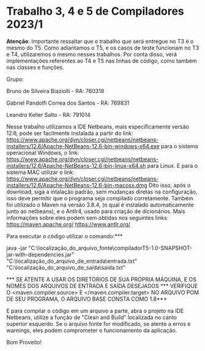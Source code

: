 # Trabalho 3, 4 e 5 de Compiladores 2023/1

**Atenção**: 
Importante ressaltar que o trabalho que será entregue no T3 é o mesmo do T5. 
Como adiantamos o T5, e os casos de teste funcionam no T3 e T4, utilizaremos o mesmo nesses trabalhos.
Por conta disso, verá implementações referentes ao T4 e T5 nas linhas de código, como também nas classes e funções.

Grupo:

Bruno de Silveira Biaziolli - RA: 760318

Gabriel Pandolfi Correa dos Santos - RA: 769831

Leandro Keller Salto - RA: 791014

Nesse trabalho utilizamos a IDE Netbeans, mais especificamente versão 12.6, pode ser facilmente instalada a partir do 
link: https://www.apache.org/dyn/closer.cgi/netbeans/netbeans-installers/12.6/Apache-NetBeans-12.6-bin-windows-x64.exe 
para o sistema operacional Windows, o link: 
https://www.apache.org/dyn/closer.cgi/netbeans/netbeans-installers/12.6/Apache-NetBeans-12.6-bin-linux-x64.sh para Linux.
E para o sistema MAC utilizar o link: https://www.apache.org/dyn/closer.cgi/netbeans/netbeans-installers/12.6/Apache-NetBeans-12.6-bin-macosx.dmg
Dito isso, após o download, siga a intalação padrão, sem mudanças diretas na configuração, isso deve permitir que o programa seja compilado corretamente.
Também foi utilizado o Maven na versão 3.8.4, (o qual é instalado automaticamente junto ao netbeans), e o Antlr4, usado para criação de dicionários.
Mais informações sobre eles podem sem obtidas nos seguintes links: 
https://maven.apache.org/
https://www.antlr.org/

Para executar o código utilizar o comando:*** 

java -jar "C:\localização_do_arquivo_fonte\compiladorT5-1.0-SNAPSHOT-jar-with-dependencies.jar" "C:\localização_do_arquivo_de_entrada\entrada.txt" "C:\localização_do_arquivo_de_saida\saida.txt"


*** SE ATENTE A USAR OS DIRETÓRIOS DE SUA PRÓPRIA MÁQUINA, E OS NOMES DOS ARQUIVOS DE ENTRADA E SAÍDA DESEJADOS 
*** VERIFIQUE O <maven.compiler.source> E </maven.compiler.target> NO ARQUIVO POM DE SEU PROGRAMA, O ARQUIVO BASE CONSTA COMO 1.8***

E para compilar o código em um arquivo a parte, abra o projeto na IDE Netbeans, utilize a função de "Clean and Build" 
localizada no canto superior esquerdo. Se o arquivo fonte for modificado, se atente a erros e warnings, eles podem comprometer o funcionamento da aplicação.

Bom Proveito!
